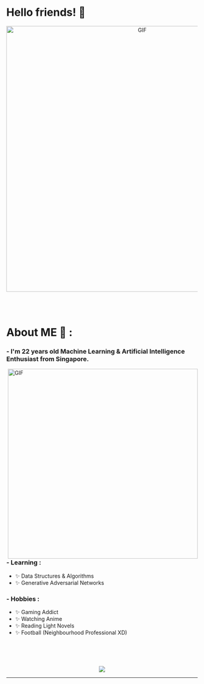 # Hello friends! 👋

<div align="center">
<img hight="300" width="700" alt="GIF" align="center" src="https://i.pinimg.com/originals/ea/12/d5/ea12d5dcee08a049e53f6961ece2fe14.gif">
</div>

</br>
</br>
</br>


# About ME 💬 :

### - I'm 22 years  old Machine Learning & Artificial Intelligence Enthusiast from Singapore.

<img hight="400" width="500" alt="GIF" align="right" src="https://data.whicdn.com/images/321441286/original.gif">

### - Learning :
- ✨ Data Structures & Algorithms
- ✨ Generative Adversarial Networks

### - Hobbies : 
- ✨ Gaming Addict
- ✨ Watching Anime
- ✨ Reading Light Novels
- ✨ Football (Neighbourhood Professional XD)

</br>
</br>
</br>


<p align="center" >  
  <a href="https://github.com/anuraghazra/github-readme-stats"> 
<img  src="https://github-readme-stats.vercel.app/api?username=dwwp&&show_icons=true&theme=radical"/>
  </a>
  </p>

*************
